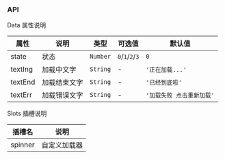 ### API

<div class="card">

Data 属性说明

| 属性 | 说明 | 类型 | 可选值 | 默认值 |
| --- | --- | --- | --- | --- |
| state | 状态 | `Number` | `0`/`1`/`2`/`3` | `0` |
| textIng | 加载中文字 | `String` | - | `'正在加载...'` |
| textEnd | 加载结束文字 | `String` | - | `'已经到底啦'` |
| textErr | 加载错误文字 | `String` | - | `'加载失败 点击重新加载'` |

</div>

<div class="card">

Slots 插槽说明

| 插槽名 | 说明 |
|-----------|-----------|
| spinner | 自定义加载器 |

</div>
